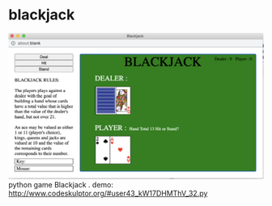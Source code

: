 # blackjack
![blackjack](blackjack.png)
python game Blackjack . demo: http://www.codeskulptor.org/#user43_kW17DHMThV_32.py
